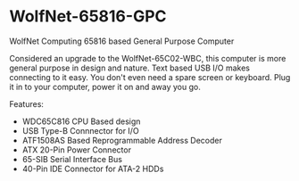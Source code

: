 # WolfNet-65816-GPC
 WolfNet Computing 65816 based General Purpose Computer

Considered an upgrade to the WolfNet-65C02-WBC, this computer is more general purpose in design and nature. Text based USB I/O makes connecting to it easy. You don't even need a spare screen or keyboard. Plug it in to your computer, power it on and away you go.   

Features:  
 - WDC65C816 CPU Based design
 - USB Type-B Connnector for I/O
 - ATF1508AS Based Reprogrammable Address Decoder
 - ATX 20-Pin Power Connector
 - 65-SIB Serial Interface Bus
 - 40-Pin IDE Connector for ATA-2 HDDs
